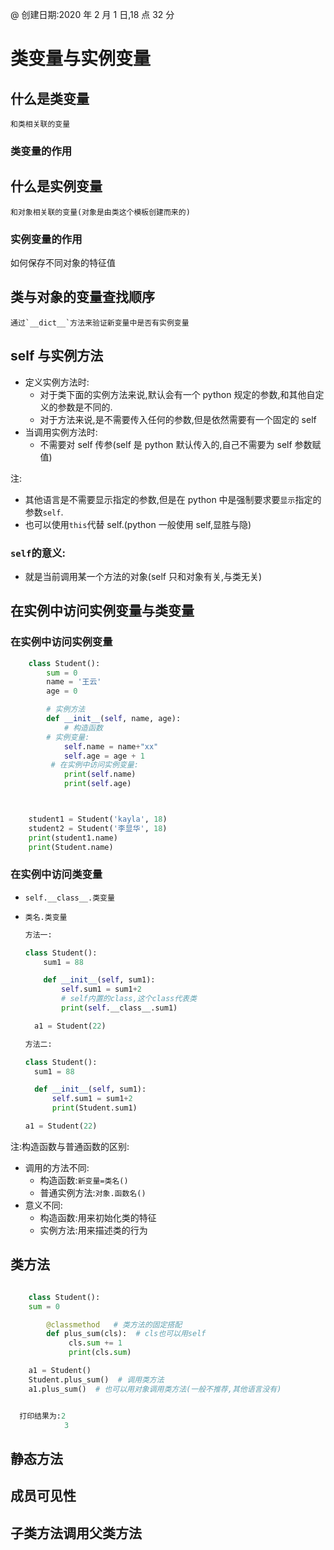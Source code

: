 @ 创建日期:2020 年 2 月 1 日,18 点 32 分

# 类变量与实例变量

## 什么是类变量

    和类相关联的变量

### 类变量的作用

## 什么是实例变量

    和对象相关联的变量(对象是由类这个模板创建而来的)

### 实例变量的作用

如何保存不同对象的特征值

## 类与对象的变量查找顺序

    通过`__dict__`方法来验证新变量中是否有实例变量

## self 与实例方法

- 定义实例方法时:
  - 对于类下面的实例方法来说,默认会有一个 python 规定的参数,和其他自定义的参数是不同的.
  - 对于方法来说,是不需要传入任何的参数,但是依然需要有一个固定的 self
- 当调用实例方法时:
  - 不需要对 self 传参(self 是 python 默认传入的,自己不需要为 self 参数赋值)

注:

- 其他语言是不需要显示指定的参数,但是在 python 中是强制要求要`显示`指定的参数`self`.
- 也可以使用`this`代替 self.(python 一般使用 self,显胜与隐)

### `self`的意义:

- 就是当前调用某一个方法的对象(self 只和对象有关,与类无关)

## 在实例中访问实例变量与类变量

### 在实例中访问实例变量

```py
    class Student():
        sum = 0
        name = '王云'
        age = 0

        # 实例方法
        def __init__(self, name, age):
            # 构造函数
        # 实例变量:
            self.name = name+"xx"
            self.age = age + 1
         # 在实例中访问实例变量:
            print(self.name)
            print(self.age)



    student1 = Student('kayla', 18)
    student2 = Student('李显华', 18)
    print(student1.name)
    print(Student.name)

```

### 在实例中访问类变量

- `self.__class__.类变量`
- `类名.类变量`

  ```py
  方法一:

  class Student():
      sum1 = 88

      def __init__(self, sum1):
          self.sum1 = sum1+2
          # self内置的class,这个class代表类
          print(self.__class__.sum1)

    a1 = Student(22)

  ```

  ```py
  方法二:

  class Student():
    sum1 = 88

    def __init__(self, sum1):
        self.sum1 = sum1+2
        print(Student.sum1)

  a1 = Student(22)

  ```

注:构造函数与普通函数的区别:

- 调用的方法不同:
  - 构造函数:`新变量=类名()`
  - 普通实例方法:`对象.函数名()`
- 意义不同:
  - 构造函数:用来初始化类的特征
  - 实例方法:用来描述类的行为

## 类方法

```py

    class Student():
    sum = 0

        @classmethod   # 类方法的固定搭配
        def plus_sum(cls):  # cls也可以用self
             cls.sum += 1
             print(cls.sum)

    a1 = Student()
    Student.plus_sum()  # 调用类方法
    a1.plus_sum()  # 也可以用对象调用类方法(一般不推荐,其他语言没有)

```

```py

  打印结果为:2
            3

```

## 静态方法

## 成员可见性

## 子类方法调用父类方法

```

```
